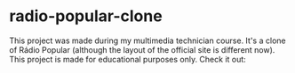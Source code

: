 
# radio-popular-clone
This project was made during my multimedia technician course. It's a clone of Rádio Popular (although the layout of the official site is different now). This project is made for educational purposes only. Check it out:
